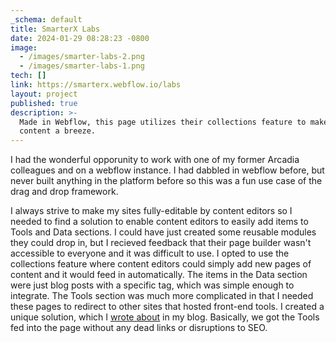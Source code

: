 ```yaml
---
_schema: default
title: SmarterX Labs
date: 2024-01-29 08:28:23 -0800
image:
  - /images/smarter-labs-2.png
  - /images/smarter-labs-1.png
tech: []
link: https://smarterx.webflow.io/labs
layout: project
published: true
description: >-
  Made in Webflow, this page utilizes their collections feature to make adding
  content a breeze.
---
```

I had the wonderful opporunity to work with one of my former Arcadia colleagues and on a webflow instance. I had dabbled in webflow before, but never built anything in the platform before so this was a fun use case of the drag and drop framework.

I always strive to make my sites fully-editable by content editors so I needed to find a solution to enable content editors to easily add items to Tools and Data sections. I could have just created some reusable modules they could drop in, but I recieved feedback that their page builder wasn't accessible to everyone and it was difficult to use. I opted to use the collections feature where content editors could simply add new pages of content and it would feed in automatically. The items in the Data section were just blog posts with a specific tag, which was simple enough to integrate. The Tools section was much more complicated in that I needed these pages to redirect to other sites that hosted front-end tools. I created a unique solution, which I [wrote about](/blog/dynamic-redirects-for-collections-in-webflow/) in my blog. Basically, we got the Tools fed into the page without any dead links or disruptions to SEO.